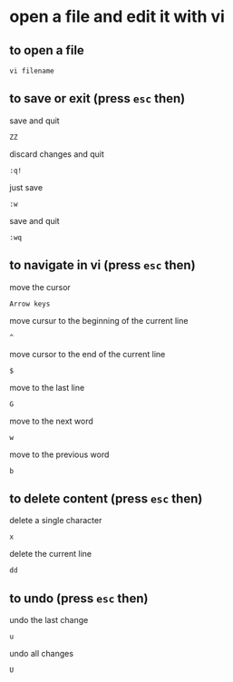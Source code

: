 # open a file and edit it with vi

## to open a file
```
vi filename
```

## to save or exit (press `esc` then)

save and quit
```
ZZ
```

discard changes and quit
```
:q!
```

just save
```
:w
```

save and quit
```
:wq
```

## to navigate in vi (press `esc` then)

move the cursor
```
Arrow keys
```
move cursur to the beginning of the current line
```
^
```
move cursor to the end of the current line
```
$
```
move to the last line
```
G
```
move to the next word
```
w
```
move to the previous word
```
b
```

## to delete content (press `esc` then)

delete a single character
```
x
```
delete the current line
```
dd
```

## to undo (press `esc` then)

undo the last change
```
u
```
undo all changes
```
U
```
